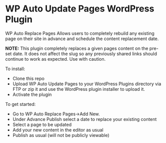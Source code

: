 # WP Auto Update Pages WordPress Plugin

WP Auto Replace Pages Allows users to completely rebuild any existing page on their site in advance and schedule the
content replacement date.

**NOTE:** 
This plugin completely replaces a given pages content on the pre-set date. It does not affect the slug so any previously shared links should continue to work as expected.
Use with caution.

To install:

* Clone this repo
* Upload WP Auto Update Pages to your WordPress Plugins directory via FTP or zip it and use the WordPress plugin
  installer to upload it.
* Activate the plugin

To get started:

* Go to WP Auto Replace Pages->Add New.
* Under Advance Publish select a date to replace your existing content
* Select a page to be updated
* Add your new content in the editor as usual
* Publish as usual (will not be publicly viewable)

